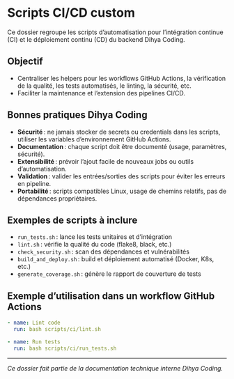 # Scripts CI/CD custom

Ce dossier regroupe les scripts d’automatisation pour l’intégration continue (CI) et le déploiement continu (CD) du backend Dihya Coding.

## Objectif

- Centraliser les helpers pour les workflows GitHub Actions, la vérification de la qualité, les tests automatisés, le linting, la sécurité, etc.
- Faciliter la maintenance et l’extension des pipelines CI/CD.

## Bonnes pratiques Dihya Coding

- **Sécurité** : ne jamais stocker de secrets ou credentials dans les scripts, utiliser les variables d’environnement GitHub Actions.
- **Documentation** : chaque script doit être documenté (usage, paramètres, sécurité).
- **Extensibilité** : prévoir l’ajout facile de nouveaux jobs ou outils d’automatisation.
- **Validation** : valider les entrées/sorties des scripts pour éviter les erreurs en pipeline.
- **Portabilité** : scripts compatibles Linux, usage de chemins relatifs, pas de dépendances propriétaires.

## Exemples de scripts à inclure

- `run_tests.sh` : lance les tests unitaires et d’intégration
- `lint.sh` : vérifie la qualité du code (flake8, black, etc.)
- `check_security.sh` : scan des dépendances et vulnérabilités
- `build_and_deploy.sh` : build et déploiement automatisé (Docker, K8s, etc.)
- `generate_coverage.sh` : génère le rapport de couverture de tests

## Exemple d’utilisation dans un workflow GitHub Actions

```yaml
- name: Lint code
  run: bash scripts/ci/lint.sh

- name: Run tests
  run: bash scripts/ci/run_tests.sh
```

---

*Ce dossier fait partie de la documentation technique interne Dihya Coding.*
